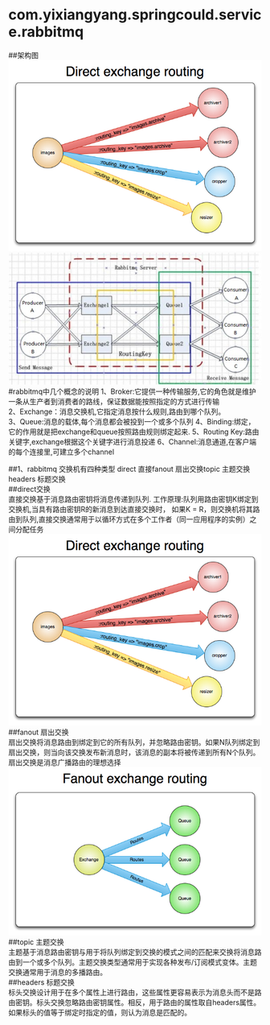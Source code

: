 # com.yixiangyang.springcould.service.rabbitmq
##架构图
![Image text](https://github.com/yixiangyang/com.yixiangyang.image.respository/blob/master/rabbitMqImage/exchange-direct.png)  
![Image text](https://github.com/yixiangyang/com.yixiangyang.image.respository/blob/master/rabbitMqImage/rabbitmq.png)
#rabbitmq中几个概念的说明
1、Broker:它提供一种传输服务,它的角色就是维护一条从生产者到消费者的路线，保证数据能按照指定的方式进行传输  
2、Exchange：消息交换机,它指定消息按什么规则,路由到哪个队列。  
3、Queue:消息的载体,每个消息都会被投到一个或多个队列
4、Binding:绑定，它的作用就是把exchange和queue按照路由规则绑定起来.
5、Routing Key:路由关键字,exchange根据这个关键字进行消息投递
6、Channel:消息通道,在客户端的每个连接里,可建立多个channel

##1、rabbitmq 交换机有四种类型 direct 直接fanout 扇出交换topic 主题交换 headers 标题交换  
##direct交换  
直接交换基于消息路由密钥将消息传递到队列. 工作原理:队列用路由密钥K绑定到交换机,当具有路由密钥R的新消息到达直接交换时，
如果K = R，则交换机将其路由到队列,直接交换通常用于以循环方式在多个工作者（同一应用程序的实例）之间分配任务  
![Image text](https://github.com/yixiangyang/com.yixiangyang.image.respository/blob/master/rabbitMqImage/exchange-direct.png)  
##fanout 扇出交换  
扇出交换将消息路由到绑定到它的所有队列，并忽略路由密钥。如果N队列绑定到扇出交换，则当向该交换发布新消息时，该消息的副本将被传递到所有N个队列。扇出交换是消息广播路由的理想选择  
![Image text](https://github.com/yixiangyang/com.yixiangyang.image.respository/blob/master/rabbitMqImage/exchange-fanout.png)  
##topic 主题交换  
主题基于消息路由密钥与用于将队列绑定到交换的模式之间的匹配来交换将消息路由到一个或多个队列。主题交换类型通常用于实现各种发布/订阅模式变体。主题交换通常用于消息的多播路由。  
##headers 标题交换  
标头交换设计用于在多个属性上进行路由，这些属性更容易表示为消息头而不是路由密钥。标头交换忽略路由密钥属性。相反，用于路由的属性取自headers属性。如果标头的值等于绑定时指定的值，则认为消息是匹配的。  
